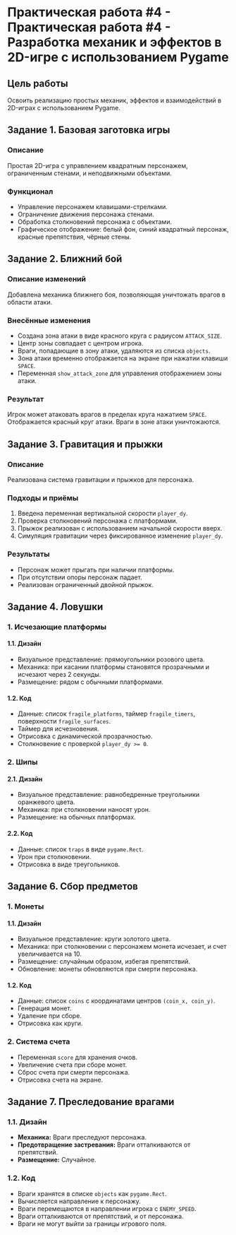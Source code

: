# Практическая работа #4 - Практическая работа #4 - Разработка механик и эффектов в 2D-игре с использованием Pygame

## Цель работы
Освоить реализацию простых механик, эффектов и взаимодействий в 2D-играх с использованием Pygame.

## Задание 1. Базовая заготовка игры

### Описание
Простая 2D-игра с управлением квадратным персонажем, ограниченным стенами, и неподвижными объектами.

### Функционал
*   Управление персонажем клавишами-стрелками.
*   Ограничение движения персонажа стенами.
*   Обработка столкновений персонажа с объектами.
*   Графическое отображение: белый фон, синий квадратный персонаж, красные препятствия, чёрные стены.

## Задание 2. Ближний бой

### Описание изменений
Добавлена механика ближнего боя, позволяющая уничтожать врагов в области атаки.

### Внесённые изменения
*   Создана зона атаки в виде красного круга с радиусом `ATTACK_SIZE`.
*   Центр зоны совпадает с центром игрока.
*   Враги, попадающие в зону атаки, удаляются из списка `objects`.
*   Зона атаки временно отображается на экране при нажатии клавиши `SPACE`.
*   Переменная `show_attack_zone` для управления отображением зоны атаки.

### Результат
Игрок может атаковать врагов в пределах круга нажатием `SPACE`. Отображается красный круг атаки. Враги в зоне атаки уничтожаются.

## Задание 3. Гравитация и прыжки

### Описание
Реализована система гравитации и прыжков для персонажа.

### Подходы и приёмы
1.  Введена переменная вертикальной скорости `player_dy`.
2.  Проверка столкновений персонажа с платформами.
3.  Прыжок реализован с использованием начальной скорости вверх.
4.  Симуляция гравитации через фиксированное изменение `player_dy`.

### Результаты
*   Персонаж может прыгать при наличии платформы.
*   При отсутствии опоры персонаж падает.
*   Реализован ограниченный двойной прыжок.

## Задание 4. Ловушки

### 1.  Исчезающие платформы

#### 1.1. Дизайн
*   Визуальное представление: прямоугольники розового цвета.
*   Механика: при касании платформы становятся прозрачными и исчезают через 2 секунды.
*   Размещение: рядом с обычными платформами.

#### 1.2. Код
*   Данные: список `fragile_platforms`, таймер `fragile_timers`, поверхности `fragile_surfaces`.
*   Таймер для исчезновения.
*   Отрисовка с динамической прозрачностью.
*   Столкновение с проверкой `player_dy >= 0`.

### 2.  Шипы

#### 2.1. Дизайн
*   Визуальное представление: равнобедренные треугольники оранжевого цвета.
*   Механика: при столкновении наносят урон.
*   Размещение: на обычных платформах.

#### 2.2. Код
*   Данные: список `traps` в виде `pygame.Rect`.
*   Урон при столкновении.
*   Отрисовка в виде треугольников.

## Задание 6. Сбор предметов

### 1.  Монеты

#### 1.1. Дизайн
*   Визуальное представление: круги золотого цвета.
*   Механика: при столкновении с персонажем монета исчезает, и счет увеличивается на 10.
*   Размещение: случайным образом, избегая препятствий.
*   Обновление: монеты обновляются при смерти персонажа.

#### 1.2. Код
*   Данные: список `coins` с координатами центров `(coin_x, coin_y)`.
*   Генерация монет.
*   Удаление при сборе.
*   Отрисовка как круги.

### 2.  Система счета
*   Переменная `score` для хранения очков.
*   Увеличение счета при сборе монет.
*   Сброс счета при смерти персонажа.
*   Отрисовка счета на экране.

## Задание 7. Преследование врагами

### 1.1. Дизайн
*   **Механика:** Враги преследуют персонажа.
*   **Предотвращение застревания:** Враги отталкиваются от препятствий.
*  **Размещение:** Случайное.

### 1.2. Код
*   Враги хранятся в списке `objects` как `pygame.Rect`.
*   Вычисляется направление к персонажу.
*   Враги перемещаются в направлении игрока с `ENEMY_SPEED`.
*   Враги отталкиваются от препятствий, и от персонажа.
*   Враги не могут выйти за границы игрового поля.
